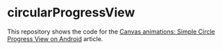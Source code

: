 # circularProgressView
This repository shows the code for the [Canvas animations: Simple Circle Progress View on Android](https://medium.com/@paulnunezm/canvas-animations-simple-circle-progress-view-on-android-8309900ab8ed) article.
